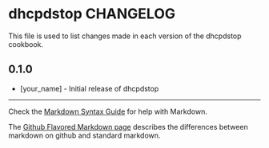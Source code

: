 dhcpdstop CHANGELOG
===================

This file is used to list changes made in each version of the dhcpdstop cookbook.

0.1.0
-----
- [your_name] - Initial release of dhcpdstop

- - -
Check the [Markdown Syntax Guide](http://daringfireball.net/projects/markdown/syntax) for help with Markdown.

The [Github Flavored Markdown page](http://github.github.com/github-flavored-markdown/) describes the differences between markdown on github and standard markdown.
